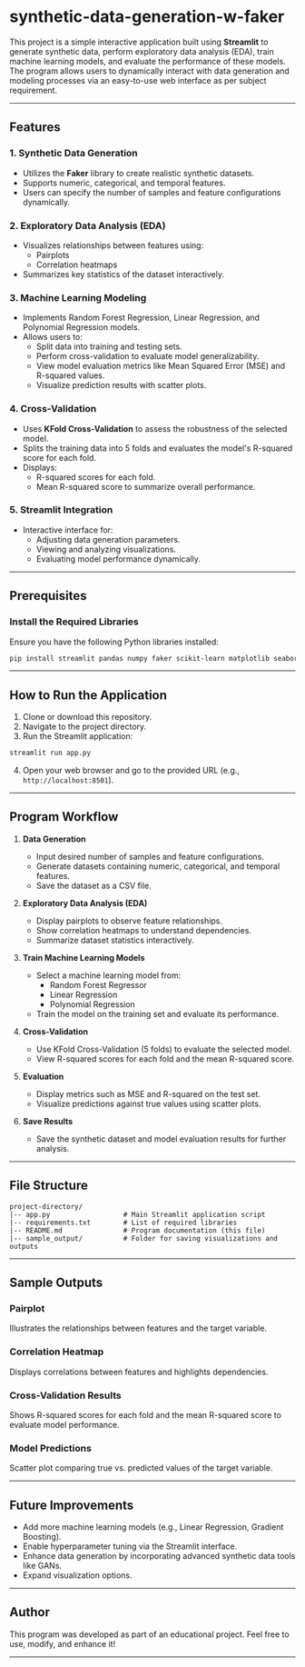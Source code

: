 # synthetic-data-generation-w-faker

This project is a simple interactive application built using **Streamlit** to generate synthetic data, perform exploratory data analysis (EDA), train machine learning models, and evaluate the performance of these models. The program allows users to dynamically interact with data generation and modeling processes via an easy-to-use web interface as per subject requirement.

---

## Features

### 1. Synthetic Data Generation
- Utilizes the **Faker** library to create realistic synthetic datasets.
- Supports numeric, categorical, and temporal features.
- Users can specify the number of samples and feature configurations dynamically.

### 2. Exploratory Data Analysis (EDA)
- Visualizes relationships between features using:
  - Pairplots
  - Correlation heatmaps
- Summarizes key statistics of the dataset interactively.

### 3. Machine Learning Modeling
- Implements Random Forest Regression, Linear Regression, and Polynomial Regression models.
- Allows users to:
  - Split data into training and testing sets.
  - Perform cross-validation to evaluate model generalizability.
  - View model evaluation metrics like Mean Squared Error (MSE) and R-squared values.
  - Visualize prediction results with scatter plots.

### 4. Cross-Validation
- Uses **KFold Cross-Validation** to assess the robustness of the selected model.
- Splits the training data into 5 folds and evaluates the model's R-squared score for each fold.
- Displays:
  - R-squared scores for each fold.
  - Mean R-squared score to summarize overall performance.

### 5. Streamlit Integration
- Interactive interface for:
  - Adjusting data generation parameters.
  - Viewing and analyzing visualizations.
  - Evaluating model performance dynamically.

---

## Prerequisites

### Install the Required Libraries
Ensure you have the following Python libraries installed:

```bash
pip install streamlit pandas numpy faker scikit-learn matplotlib seaborn
```

---

## How to Run the Application

1. Clone or download this repository.
2. Navigate to the project directory.
3. Run the Streamlit application:

```bash
streamlit run app.py
```

4. Open your web browser and go to the provided URL (e.g., `http://localhost:8501`).

---

## Program Workflow

1. **Data Generation**
   - Input desired number of samples and feature configurations.
   - Generate datasets containing numeric, categorical, and temporal features.
   - Save the dataset as a CSV file.

2. **Exploratory Data Analysis (EDA)**
   - Display pairplots to observe feature relationships.
   - Show correlation heatmaps to understand dependencies.
   - Summarize dataset statistics interactively.

3. **Train Machine Learning Models**
   - Select a machine learning model from:
     - Random Forest Regressor
     - Linear Regression
     - Polynomial Regression
   - Train the model on the training set and evaluate its performance.

4. **Cross-Validation**
   - Use KFold Cross-Validation (5 folds) to evaluate the selected model.
   - View R-squared scores for each fold and the mean R-squared score.

5. **Evaluation**
   - Display metrics such as MSE and R-squared on the test set.
   - Visualize predictions against true values using scatter plots.

6. **Save Results**
   - Save the synthetic dataset and model evaluation results for further analysis.

---

## File Structure

```
project-directory/
|-- app.py                  # Main Streamlit application script
|-- requirements.txt        # List of required libraries
|-- README.md               # Program documentation (this file)
|-- sample_output/          # Folder for saving visualizations and outputs
```

---

## Sample Outputs

### Pairplot
Illustrates the relationships between features and the target variable.

### Correlation Heatmap
Displays correlations between features and highlights dependencies.

### Cross-Validation Results
Shows R-squared scores for each fold and the mean R-squared score to evaluate model performance.

### Model Predictions
Scatter plot comparing true vs. predicted values of the target variable.

---

## Future Improvements

- Add more machine learning models (e.g., Linear Regression, Gradient Boosting).
- Enable hyperparameter tuning via the Streamlit interface.
- Enhance data generation by incorporating advanced synthetic data tools like GANs.
- Expand visualization options.

---

## Author
This program was developed as part of an educational project. Feel free to use, modify, and enhance it!

---
